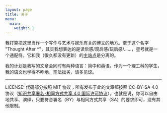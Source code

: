 ```yaml
---
layout: page
title: 关于
menu:
  main:
    weight: 1
---
```


我打算把这里当作一个写作与艺术与娱乐有关的博文的地方。至于这个名字 "Thought After \*"，其实我想表达的是读后感/观后感/玩后感/……，星号就是一个通配符。它和我（很久都没有更新）的[主站点](https://taoky.github.io)是分离的。

我的计划是我写的文章会同时有两种语言：简中和英语。作为一个理工科的学生，我的语文也学得不咋地，笔法拙劣，请多见谅。

---

LICENSE: 代码部分按照 MIT 协议；所有发布于此的文章都按照 CC-BY-SA 4.0 协议（[知识共享署名-相同方式共享 4.0 国际许可协议](https://creativecommons.org/licenses/by-sa/4.0/)）。也就是说，你可以自由地共享、演绎，只要符合署名（BY）与相同方式共享（SA）的要求即可，没有其他限制。
